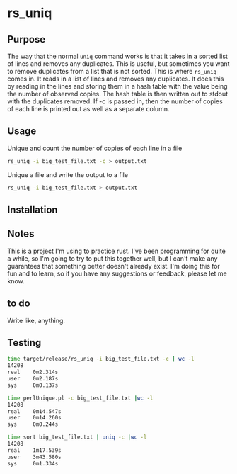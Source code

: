 # rs_uniq

## Purpose
The way that the normal `uniq` command works is that it takes in a sorted list of lines and removes any duplicates. This is useful, but sometimes you want to remove duplicates from a list that is not sorted. This is where `rs_uniq` comes in. It reads in a list of lines and removes any duplicates. It does this by reading in the lines and storing them in a hash table with the value being the number of observed copies. The hash table is then written out to stdout with the duplicates removed. If -c is passed in, then the number of copies of each line is printed out as well as a separate column.

## Usage

Unique and count the number of copies of each line in a file
```bash
rs_uniq -i big_test_file.txt -c > output.txt
```

Unique a file and write the output to a file
```bash
rs_uniq -i big_test_file.txt > output.txt
```

## Installation



## Notes
This is a project I'm using to practice rust. I've been programming for quite a while, so I'm going to try to put this together well, but I can't make any guarantees that something better doesn't already exist. I'm doing this for fun and to learn, so if you have any suggestions or feedback, please let me know.

## to do
Write like, anything.

## Testing

```bash
time target/release/rs_uniq -i big_test_file.txt -c | wc -l
14208
real    0m2.314s
user    0m2.187s
sys     0m0.137s

time perlUnique.pl -c big_test_file.txt |wc -l
14208
real    0m14.547s
user    0m14.260s
sys     0m0.244s

time sort big_test_file.txt | uniq -c |wc -l
14208
real    1m17.539s
user    3m43.580s
sys     0m1.334s
```